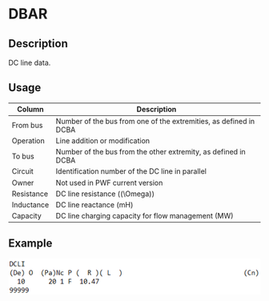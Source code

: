 # DBAR
## Description
DC line data.
## Usage
Column   |   Description
---   |   ---
From bus    |   Number of the bus from one of the extremities, as defined in DCBA
Operation    |   Line addition or modification
To bus    |   Number of the bus from the other extremity, as defined in DCBA     
Circuit    |   Identification number of the DC line in parallel
Owner    |   Not used in PWF current version
Resistance    |   DC line resistance (\(\Omega\))
Inductance    |   DC line reactance (mH)
Capacity    |   DC line charging capacity for flow management (MW)
## Example
![Alt text](assets/DCLI.png)